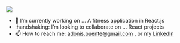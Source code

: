 
<img src="https://media.giphy.com/media/yrloZdz1WiXpWyRFVJ/giphy.gif" />

- 🔭 I’m currently working on ... A fitness application in React.js
- :handshaking: I’m looking to collaborate on ... React projects
- 📫 How to reach me: adonis.puente@gmail.com , or my [LinkedIn](https://www.linkedin.com/in/adonis-puente)

